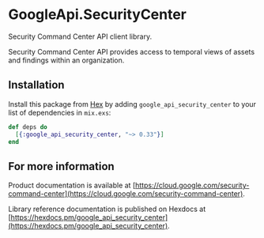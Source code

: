 # GoogleApi.SecurityCenter

Security Command Center API client library.

Security Command Center API provides access to temporal views of assets and findings within an organization.

## Installation

Install this package from [Hex](https://hex.pm) by adding
`google_api_security_center` to your list of dependencies in `mix.exs`:

```elixir
def deps do
  [{:google_api_security_center, "~> 0.33"}]
end
```

## For more information

Product documentation is available at [https://cloud.google.com/security-command-center](https://cloud.google.com/security-command-center).

Library reference documentation is published on Hexdocs at
[https://hexdocs.pm/google_api_security_center](https://hexdocs.pm/google_api_security_center).
